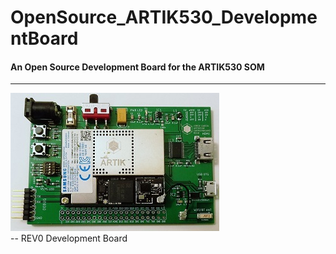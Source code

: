 # OpenSource_ARTIK530_DevelopmentBoard
#### An Open Source Development Board for the ARTIK530 SOM
----  
![REV0 Board](https://raw.githubusercontent.com/Guardado/OpenSource_ARTIK530_DevelopmentBoard/master/Documents/ARTIK530_SOM_AND_CARRIER_REV0.jpg)   
-- REV0 Development Board


